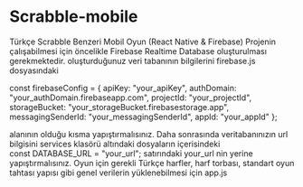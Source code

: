# Scrabble-mobile
Türkçe Scrabble Benzeri Mobil Oyun (React Native & Firebase)
Projenin çalışabilmesi için öncelikle Firebase Realtime Database oluşturulması gerekmektedir. oluşturduğunuz veri tabanının  bilgilerini firebase.js dosyasındaki 

const firebaseConfig = {
  apiKey: "your_apiKey",
  authDomain: "your_authDomain.firebaseapp.com",
  projectId: "your_projectId",
  storageBucket: "your_storageBucket.firebasestorage.app",
  messagingSenderId: "your_messagingSenderId",
  appId: "your_appId"
};

alanının olduğu kısma yapıştırmalısınız. Daha sonrasında veritabanınızın url bilgisini services klasörü altındaki dosyaların içerisindeki  
const DATABASE_URL = "your_url";
satırındaki your_url nin yerine yapıştırmalısınız. Oyun için gerekli Türkçe harfler, harf torbası, standart oyun tahtası yapısı gibi genel verilerin yüklenebilmesi için app.js  

